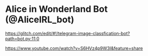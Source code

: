 # Alice in Wonderland Bot (@AliceIRL_bot)

https://glitch.com/edit/#!/telegram-image-classfication-bot?path=bot.py:11:0

https://www.youtube.com/watch?v=S6HVz4p9W3I&feature=share
